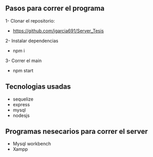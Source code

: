 ## Pasos para correr el programa

1- Clonar el repositorio:

- https://github.com/jgarcia691/Server_Tesis

2- Instalar dependencias

- npm i

3- Correr el main

- npm start

## Tecnologias usadas

- sequelize
- express
- mysql
- nodesjs

## Programas nesecarios para correr el server

- Mysql workbench
- Xampp
